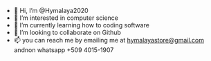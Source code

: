 - 👋 Hi, I’m @Hymalaya2020
- 👀 I’m interested in computer science
- 🌱 I’m currently learning how to coding software
- 💞️ I’m looking to collaborate on Github
- 📫 you can reach me by emailing me at hymalayastore@gmail.com
andnon whatsapp +509 4015-1907

<!---
Hymalaya2020/Hymalaya2020 is a ✨ special ✨ repository because its `README.md` (this file) appears on your GitHub profile.
You can click the Preview link to take a look at your changes.
--->
